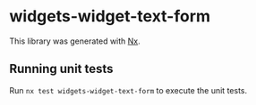 # widgets-widget-text-form

This library was generated with [Nx](https://nx.dev).

## Running unit tests

Run `nx test widgets-widget-text-form` to execute the unit tests.
